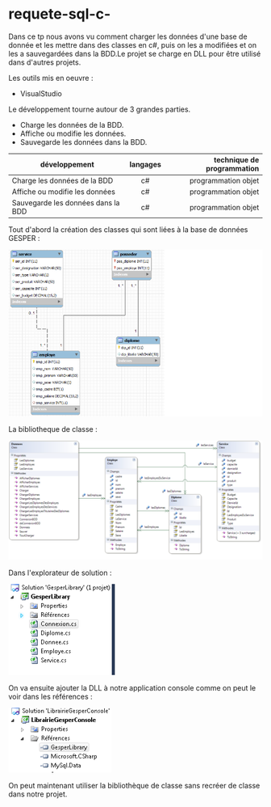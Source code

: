 # requete-sql-c-
Dans ce tp nous avons vu comment charger les données d'une base de donnée et les mettre dans des classes en c#, puis on les a modifiées et on les a sauvegardées dans la BDD.Le projet se charge en DLL pour être utilisé dans d'autres projets.
 
 Les outils mis en oeuvre :
 * VisualStudio
 
 Le développement tourne autour de 3 grandes parties.
 * Charge les données de la BDD.
 * Affiche ou modifie les données.
 * Sauvegarde les données dans la BDD.
 
 |développement          |langages |technique de programmation                           |
|-----------------------|:-------:|----------------------------------------------------:|
|Charge les données de la BDD |c#|programmation objet|
|Affiche ou modifie les données|c#|programmation objet|
|Sauvegarde les données dans la BDD|c#|programmation objet|
 
Tout d'abord la création des classes qui sont liées à la base de données GESPER :

![Diagramme.png](https://github.com/SamGdy/TpGesperBibliothequeClasse/blob/master/Images/BdGesper.png)

La bibliotheque de classe :

![Diagramme.png](https://github.com/SamGdy/TpGesperBibliothequeClasse/blob/master/Images/DiagrammeDeClasse.png)

Dans l'explorateur de solution :

![Diagramme.png](https://github.com/SamGdy/TpGesperBibliothequeClasse/blob/master/Images/BiblioClasse.PNG)

On va ensuite ajouter la DLL à notre application console comme on peut le voir dans les références :

![Diagramme.png](https://github.com/SamGdy/TpGesperBibliothequeClasse/blob/master/Images/Reference.PNG)

On peut maintenant utiliser la bibliothèque de classe sans recréer de classe dans notre projet.
